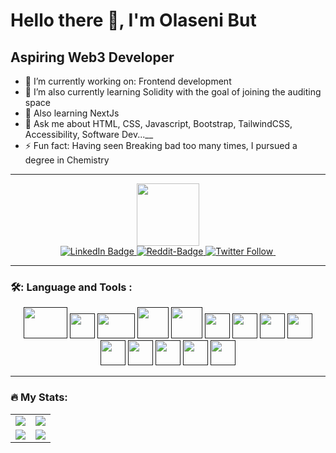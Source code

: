 # Hello there 👋, I'm Olaseni But

## Aspiring Web3 Developer

- 🔭 I’m currently working on: Frontend development
- 🌱 I’m also currently learning Solidity with the goal of joining the auditing space 
- 🌱 Also learning NextJs
- 💬 Ask me about HTML, CSS, Javascript, Bootstrap, TailwindCSS, Accessibility, Software Dev...__
- ⚡ Fun fact: Having seen Breaking bad too many times, I pursued a degree in Chemistry

<hr/>

<div id="header" align="center">
  <img src="https://media.giphy.com/media/QHE5gWI0QjqF2/giphy.gif" width="100"/>

<div id="badges">
  <a href="www.linkedin.com/in/unkuseni">
    <img src="https://img.shields.io/badge/LinkedIn-blue?style=for-the-badge&logo=linkedin&logoColor=white" alt="LinkedIn Badge"/>
  </a>
  <a href="https://www.reddit.com/user/WraithHunterr">
    <img alt="Reddit-Badge" src="https://img.shields.io/reddit/user-karma/link/wraithhunterr?color=red&label=Reddit&style=for-the-badge">
  </a>
  <a href="https://twitter.com/unkuseni">
    <img alt="Twitter Follow" src="https://img.shields.io/twitter/follow/unkuseni?style=social">
  </a>
   <a href="https://github.com/unkuseni">
   <img src="https://komarev.com/ghpvc/?username=unkuseni&style=flat-square&color=blue" alt=""/>
  </a>
</div>
</div>

<hr/>

  ### 🛠️:   Language and Tools :
  <div id="skills" align="center">
       <a href=""><img src="https://www.vectorlogo.zone/logos/visualstudio_code/visualstudio_code-ar21.svg" width="70" height="50"/></a>
       <a href=""><img src="https://www.svgrepo.com/show/378786/chrome-devtools.svg" width="40" height="40"/></a>
       <a href=""><img src="https://www.svgrepo.com/show/303392/jquery-1-logo.svg" width="60" height="40"/></a>
       <a href=""><img src="https://www.svgrepo.com/show/452210/git.svg" width="50" height="50"/></a>
       <a href=""><img src="https://www.svgrepo.com/show/374061/sass.svg" width="50" height="50"/></a>
       <a href=""><img src="https://www.svgrepo.com/show/452228/html-5.svg" width="40" height="40"/></a>
       <a href=""><img src="https://www.svgrepo.com/show/429523/css-file-web.svg" width="40" height="40"/></a>
       <a href=""><img src="https://www.svgrepo.com/show/353925/javascript.svg" width="40" height="40"/></a>
   <a href=""><img src="https://www.svgrepo.com/show/452077/npm.svg" width="40" height="40"/></a>
   <a href=""><img src="https://www.svgrepo.com/show/424896/react-logo-programming-2.svg" width="40" height="40"/></a>
   <a href=""><img src="https://www.svgrepo.com/show/439039/webpack.svg" width="40" height="40"/></a>
  <a href=""><img src="https://www.svgrepo.com/show/374167/vite.svg" width="40" height="40"/></a>
  <a href=""><img src="https://www.svgrepo.com/show/378490/bootstrap-fill.svg" width="40" height="40"/></a>
  <a href=""><img src="https://www.svgrepo.com/show/303600/typescript-logo.svg" width="40" height="40"/></a>
</div>

<hr/>

### 🔥 My Stats:

<table>
    <tr>
        <td>
            <img src="https://github-profile-trophy.vercel.app/?username=unkuseni&row=3&column=4&no-bg=true"/>
        </td>
        <td>
            <img src="https://github-readme-streak-stats.herokuapp.com/?user=unkuseni"/>
        </td> 
    </tr>
    <tr>
        <td>
            <img src="https://github-readme-stats.vercel.app/api?username=unkuseni&count_private=true&show_icons=true&theme=tokyonight"/>
        </td>
        <td>
            <img src="https://github-readme-stats.vercel.app/api/top-langs/?username=unkuseni&langs_count=10&layout=compact"/>
        </td>
    </tr>
</table>
<!--
**unkuseni/unkuseni** is a ✨ _special_ ✨ repository because its `README.md` (this file) appears on your GitHub profile.

Here are some ideas to get you started:

- 🔭 I’m currently working on ...
- 🌱 I’m currently learning ...
- 👯 I’m looking to collaborate on ...
- 🤔 I’m looking for help with ...
- 💬 Ask me about ...
- 📫 How to reach me: ...
- 😄 Pronouns: ...
- ⚡ Fun fact: ...
-->
